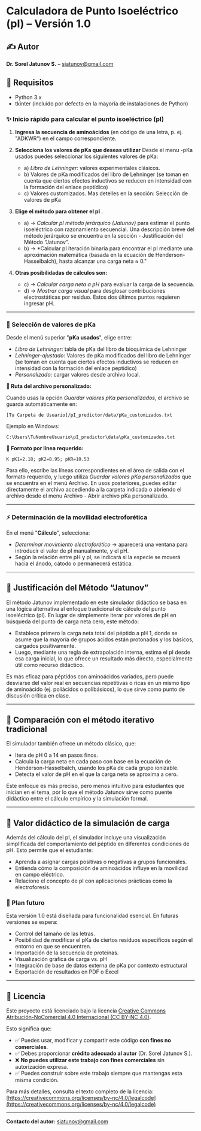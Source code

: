 # Calculadora de Punto Isoeléctrico (pI) – Versión 1.0

## ✍ Autor
**Dr. Sorel Jatunov S.** – sjatunov@gmail.com

## 🔧 Requisitos
- Python 3.x
- tkinter (incluido por defecto en la mayoría de instalaciones de Python)


### ✨ Inicio rápido para calcular el punto isoeléctrico (pI)

1. **Ingresa la secuencia de aminoácidos** (en código de una letra, p. ej. "ADKWR") en el campo correspondiente.

2. **Selecciona los valores de pKa que deseas utilizar**
Desde el menu -pKa usados puedes seleccionar los siguientes valores de pKa:
   - a) *Libro de Lehninger*: valores experimentales clásicos.
   - b) Valores de pKa modificados del libro de Lehninger (se toman en cuenta que ciertos efectos inductivos se reducen en intensidad con la formación del enlace peptídico)
   - c) Valores customizados.
Mas detelles en la sección: Selección de valores de pKa

3. **Elige el método para obtener el pI** .
   - a) → *Calcular pI método jerárquico (Jatunov)* para estimar el punto isoeléctrico con razonamiento secuencial. Una descripción breve del método jerárquico se encuentra en la sección - Justificación del Método “Jatunov”.
   - b) → *Calcular pI iteración binaria para encontrar el pI mediante una aproximación matemática (basada en la ecuación de Henderson-Hasselbalch), hasta alcanzar una carga neta ≈ 0."

4. **Otras posibilidadas de cálculos son:**

   - c) → *Calcular carga neta a pH* para evaluar la carga de la secuencia.
   - d) → *Mostrar carga visual* para desglosar contribuciones electrostáticas por residuo.
   Estos dos últimos puntos requieren ingresar pH.

---

### 📃 Selección de valores de pKa

Desde el menú superior "**pKa usados**", elige entre:

- *Libro de Lehninger*: tabla de pKa del libro de bioquímica de Lehninger 
- *Lehninger-ajustado*:  Valores de pKa modificados del libro de Lehninger (se toman en cuenta que ciertos efectos inductivos se reducen en intensidad con la formación del enlace peptídico)
- *Personalizado*: cargar valores desde archivo local.

**📁 Ruta del archivo personalizado:**

Cuando usas la opción *Guardar valores pKa personalizados*, el archivo se guarda automáticamente en:

```
[Tu Carpeta de Usuario]/pI_predictor/data/pKa_customizados.txt
```
Ejemplo en Windows:

```
C:\Users\TuNombreUsuario\pI_predictor\data\pKa_customizados.txt
```

**📌 Formato por línea requerido:**

```
K pK1=2.18; pK2=8.95; pKR=10.53
```

Para ello, escribe las líneas correspondientes en el área de salida con el formato requerido, y luego utiliza  *Guardar valores pKa personalizados* que se encuentra en el menú Archivo. En usos posteriores, puedes editar directamente el archivo accediendo a la carpeta indicada o abriendo el archivo desde el menu Archivo - Abrir archivo pKa personalizado.

---

### ⚡ Determinación de la movilidad electroforética

En el menú "**Cálculo**", selecciona:

- *Determinar movimiento electroforético* → aparecerá una ventana para introducir el valor de pI manualmente, y el pH.
- Según la relación entre pH y pI, se indicará si la especie se moverá hacia el ánodo, cátodo o permanecerá estática.

---


## 🧠 Justificación del Método “Jatunov”

El método Jatunov implementado en este simulador didáctico se basa en una lógica alternativa al enfoque tradicional de cálculo del punto isoeléctrico (pI). En lugar de simplemente iterar por valores de pH en búsqueda del punto de carga neta cero, este método:

- Establece primero la carga neta total del péptido a pH 1, donde se asume que la mayoría de grupos ácidos están protonados y los básicos, cargados positivamente.
- Luego, mediante una regla de extrapolación interna, estima el pI desde esa carga inicial, lo que ofrece un resultado más directo, especialmente útil como recurso didáctico.

Es más eficaz para péptidos con aminoácidos variados, pero puede desviarse del valor real en secuencias repetitivas o ricas en un mismo tipo de aminoácido (ej. poliácidos o polibásicos), lo que sirve como punto de discusión crítica en clase.

---

## 🔬 Comparación con el método iterativo tradicional

El simulador también ofrece un método clásico, que:

- Itera de pH 0 a 14 en pasos finos.
- Calcula la carga neta en cada paso con base en la ecuación de Henderson-Hasselbalch, usando los pKa de cada grupo ionizable.
- Detecta el valor de pH en el que la carga neta se aproxima a cero.

Este enfoque es más preciso, pero menos intuitivo para estudiantes que inician en el tema, por lo que el método Jatunov sirve como puente didáctico entre el cálculo empírico y la simulación formal.

---

## 🎯 Valor didáctico de la simulación de carga

Además del cálculo del pI, el simulador incluye una visualización simplificada del comportamiento del péptido en diferentes condiciones de pH. Esto permite que el estudiante:

- Aprenda a asignar cargas positivas o negativas a grupos funcionales.
- Entienda cómo la composición de aminoácidos influye en la movilidad en campo eléctrico.
- Relacione el concepto de pI con aplicaciones prácticas como la electroforesis.

### 📅 Plan futuro

Esta versión 1.0 está diseñada para funcionalidad esencial. En futuras versiones se espera:
- Control del tamaño de las letras.
- Posibilidad de modificar el pKa de ciertos residuos especificos según el entorno en que se encuentren.
- Importación de la secuencia de proteínas.
- Visualización gráfica de carga vs. pH
- Integración de base de datos externa de pKa por contexto estructural
- Exportación de resultados en PDF o Excel

---

## 📜 Licencia

Este proyecto está licenciado bajo la licencia [Creative Commons Atribución-NoComercial 4.0 Internacional (CC BY-NC 4.0)](https://creativecommons.org/licenses/by-nc/4.0/).

Esto significa que:

- ✅ Puedes usar, modificar y compartir este código **con fines no comerciales**.
- ✅ Debes proporcionar **crédito adecuado al autor** (Dr. Sorel Jatunov S.).
- ❌ **No puedes utilizar este trabajo con fines comerciales** sin autorización expresa.
- ✅ Puedes construir sobre este trabajo siempre que mantengas esta misma condición.

Para más detalles, consulta el texto completo de la licencia:  
[https://creativecommons.org/licenses/by-nc/4.0/legalcode](https://creativecommons.org/licenses/by-nc/4.0/legalcode)

---

**Contacto del autor:** sjatunov@gmail.com
